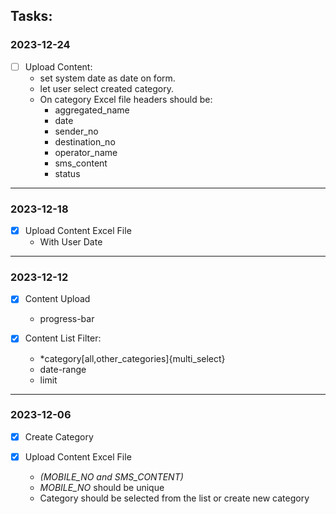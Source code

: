 ## Tasks:

### 2023-12-24

-[ ] Upload Content:
  - set system date as date on form.
  - let user select created category.
  - On category Excel file headers should be:
    - aggregated_name
    - date
    - sender_no
    - destination_no
    - operator_name
    - sms_content
    - status
  
---
### 2023-12-18

-[X] Upload Content Excel File
  - With User Date

---
### 2023-12-12

-[X] Content Upload
  - progress-bar

-[X] Content List Filter:
  - *category[all,other_categories]{multi_select}
  - date-range
  - limit
  
---
### 2023-12-06

-[X] Create Category

-[X] Upload Content Excel File
    - *(MOBILE_NO and SMS_CONTENT)*
    - *MOBILE_NO* should be unique
    - Category should be selected from the list or create new category